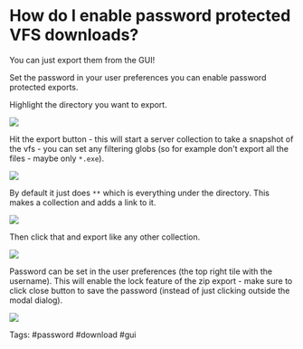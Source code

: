 # How do I enable password protected VFS downloads?

You can just export them from the GUI!

Set the password in your user preferences you can enable password
protected exports.

Highlight the directory you want to export.

![](01.png)

Hit the export button - this will start a server collection to take a
snapshot of the vfs - you can set any filtering globs (so for example
don't export all the files - maybe only `*.exe`).

![](02.png)

By default it just does `**` which is everything under the directory.
This makes a collection and adds a link to it.

![](03.png)

Then click that and export like any other collection.

![](04.png)

Password can be set in the user preferences (the top right tile
with the username).  This will enable the lock feature of the zip
export - make sure to click close button to save the password (instead
of just clicking outside the modal dialog).

![](05.png)


Tags: #password #download #gui
